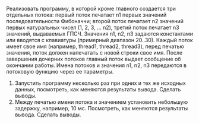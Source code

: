 Реализовать программу, в которой кроме главного создается три отдельных потока:
первый поток печатает n1 первых значений последовательности Фибоначчи; второй поток
печатает n2 значений первых натуральных чисел (1, 2, 3, … n2), третий поток печатает n3
значений, выдаваемых ГПСЧ. Значения n1, n2, n3 задаются константами или вводятся с
клавиатуры (примерный диапазон 20..30). Каждый поток имеет свое имя (например, thread1,
thread2, thread3), перед печатью значения, поток должен напечатать с новой строки свое имя.
После завершения дочерних потоков главный поток выдает сообщение об окончании работы.
Имена потоков и значения n1, n2, n3 передаются в потоковую функцию через ее параметры.
1. Запустить программу несколько раз при одних и тех же исходных данных,
посмотреть, как меняются результаты вывода. Сделать выводы.
2. Между печатью имени потока и значением установить небольшую задержку,
например, 10 мс. Посмотреть, как меняются результаты вывода. Сделать
выводы.
